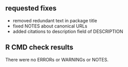 ## requested fixes
 - removed redundant text in package title
 - fixed NOTES about canonical URLs
 - added citations to description field of DESCRIPTION
 

## R CMD check results
There were no ERRORs or WARNINGs or NOTES. 